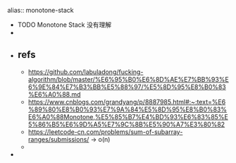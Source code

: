 alias:: monotone-stack
- TODO Monotone Stack 没有理解
-
- ## refs
  - https://github.com/labuladong/fucking-algorithm/blob/master/%E6%95%B0%E6%8D%AE%E7%BB%93%E6%9E%84%E7%B3%BB%E5%88%97/%E5%8D%95%E8%B0%83%E6%A0%88.md
  - https://www.cnblogs.com/grandyang/p/8887985.html#:~:text=%E6%89%80%E8%B0%93%E7%9A%84%E5%8D%95%E8%B0%83%E6%A0%88Monotone,%E5%85%B7%E4%BD%93%E6%83%85%E5%86%B5%E6%9D%A5%E7%9C%8B%E5%90%A7%E3%80%82
  - https://leetcode-cn.com/problems/sum-of-subarray-ranges/submissions/ -> o(n)
  -
-
